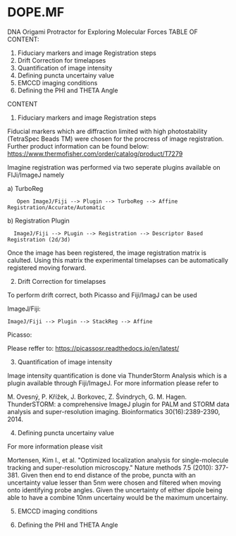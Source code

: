 # DOPE.MF
DNA Origami Protractor for Exploring Molecular Forces
TABLE OF CONTENT: 
01) Fiduciary markers and image Registration steps
02) Drift Correction for timelapses
03) Quantification of image intensity
04) Defining puncta uncertainy value
05) EMCCD imaging conditions
06) Defining the PHI and THETA Angle



CONTENT

01. Fiduciary markers and image Registration steps


Fiducial markers which are diffraction limited with high photostability (TetraSpec Beads TM) were chosen for the procress of image registration. 
Further product information can be found below:
https://www.thermofisher.com/order/catalog/product/T7279

Imagine registration was performed via two seperate plugins available on FIJi/ImageJ namely



a) TurboReg

       Open ImageJ/Fiji --> Plugin --> TurboReg --> Affine Registration/Accurate/Automatic


b) Registration Plugin

      ImageJ/Fiji --> PLugin --> Registration --> Descriptor Based Registration (2d/3d)



Once the image has been registered, the image registration matrix is calulted. Using this matrix the experimental timelapses can be automatically registered moving forward.

02) Drift Correction for timelapses

To perform drift correct, both Picasso and Fiji/ImagJ can be used

ImageJ/Fiji: 

    ImageJ/Fiji --> Plugin --> StackReg --> Affine

Picasso: 

Please reffer to:
https://picassosr.readthedocs.io/en/latest/


03) Quantification of image intensity


Image intensity quantification is done via ThunderStorm Analysis which is a plugin available through Fiji/ImageJ. For more information please refer to

M. Ovesný, P. Křížek, J. Borkovec, Z. Švindrych, G. M. Hagen. ThunderSTORM: a comprehensive ImageJ plugin for PALM and STORM data analysis and super-resolution imaging. Bioinformatics 30(16):2389-2390, 2014.


04) Defining puncta uncertainy value

For more information please visit

Mortensen, Kim I., et al. "Optimized localization analysis for single-molecule tracking and super-resolution microscopy." Nature methods 7.5 (2010): 377-381.
Given then end to end distance of the probe, puncta with an uncertainty value lesser than 5nm were chosen and filtered when moving onto identifying probe angles. Given the uncertainty of either dipole being able to have a combine 10nm uncertainy would be the maximum uncertainy.

05) EMCCD imaging conditions




06) Defining the PHI and THETA Angle

